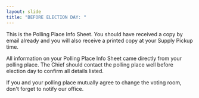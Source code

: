 ```yaml
---
layout: slide
title: "BEFORE ELECTION DAY: "
---
```


This is the Polling Place Info Sheet. You should have received a copy by email already and you will also receive a printed copy at your Supply Pickup time.

All information on your Polling Place Info Sheet came directly from your polling place. The Chief should contact the polling place well before election day to confirm all details listed.

If you and your polling place mutually agree to change the voting room, don&#39;t forget to notify our office.